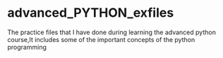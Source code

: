 # advanced_PYTHON_exfiles
The practice files that I have done during learning the  advanced python course,It includes some of the important concepts of the python programming
